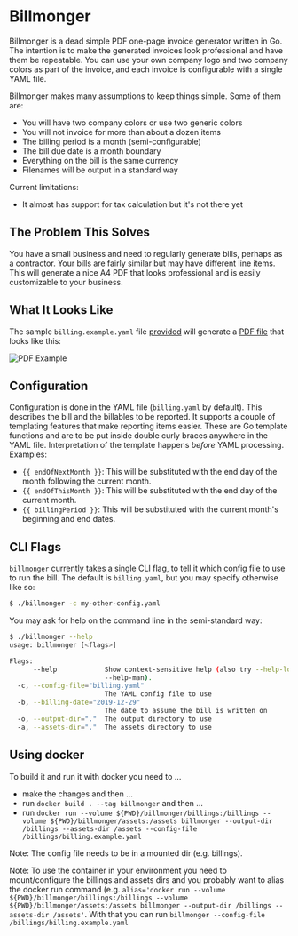Billmonger
==========

Billmonger is a dead simple PDF one-page invoice generator written in Go. The
intention is to make the generated invoices look professional and have them be
repeatable. You can use your own company logo and two company colors as part of
the invoice, and each invoice is configurable with a single YAML file.

Billmonger makes many assumptions to keep things simple. Some of them
are:

 * You will have two company colors or use two generic colors
 * You will not invoice for more than about a dozen items
 * The billing period is a month (semi-configurable)
 * The bill due date is a month boundary
 * Everything on the bill is the same currency
 * Filenames will be output in a standard way

Current limitations:
 * It almost has support for tax calculation but it's not there yet

The Problem This Solves
------------------------

You have a small business and need to regularly generate bills, perhaps as a
contractor. Your bills are fairly similar but may have different line items.
This will generate a nice A4 PDF that looks professional and is easily
customizable to your business.

What It Looks Like
------------------

The sample `billing.example.yaml` file [provided](billing.example.yaml) will
generate a [PDF file](assets/example.pdf) that looks like this:

![PDF Example](assets/example.png)

Configuration
-------------

Configuration is done in the YAML file (`billing.yaml` by default). This
describes the bill and the billables to be reported. It supports a couple of
templating features that make reporting items easier. These are Go template
functions and are to be put inside double curly braces anywhere in the YAML
file. Interpretation of the template happens _before_ YAML processing.
Examples:

 * `{{ endOfNextMonth }}`: This will be substituted with the end day of the
   month following the current month.
 * `{{ endOfThisMonth }}`: This will be substituted with the end day of the
   current month.
 * `{{ billingPeriod }}`: This will be substituted with the current month's
   beginning and end dates.

CLI Flags
---------

`billmonger` currently takes a single CLI flag, to tell it which config file
to use to run the bill. The default is `billing.yaml`, but you may specify
otherwise like so:

```bash
$ ./billmonger -c my-other-config.yaml
```

You may ask for help on the command line in the semi-standard way:

```bash
$ ./billmonger --help
usage: billmonger [<flags>]

Flags:
      --help            Show context-sensitive help (also try --help-long and
                        --help-man).
  -c, --config-file="billing.yaml"
                        The YAML config file to use
  -b, --billing-date="2019-12-29"
                        The date to assume the bill is written on
  -o, --output-dir="."  The output directory to use
  -a, --assets-dir="."  The assets directory to use
```

Using docker
------------

To build it and run it with docker you need to ...

* make the changes and then ...
* run `docker build . --tag billmonger` and then ...
* run `docker run --volume ${PWD}/billmonger/billings:/billings --volume ${PWD}/billmonger/assets:/assets billmonger --output-dir /billings --assets-dir /assets --config-file /billings/billing.example.yaml`

Note: The config file needs to be in a mounted dir (e.g. billings).

Note: To use the container in your environment you need to mount/configure the billings and assets dirs and you probably want to alias the docker run command (e.g. `alias='docker run --volume ${PWD}/billmonger/billings:/billings --volume ${PWD}/billmonger/assets:/assets billmonger --output-dir /billings --assets-dir /assets'`. With that you can run `billmonger --config-file /billings/billing.example.yaml`